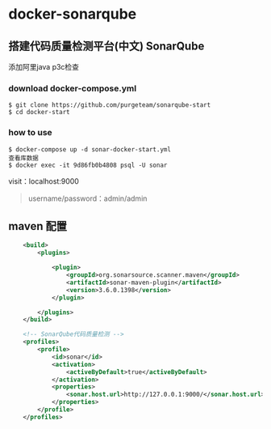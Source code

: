 # docker-sonarqube

## 搭建代码质量检测平台(中文) SonarQube

添加阿里java p3c检查

### download docker-compose.yml
```
$ git clone https://github.com/purgeteam/sonarqube-start
$ cd docker-start
```
### how to use
```
$ docker-compose up -d sonar-docker-start.yml
查看库数据
$ docker exec -it 9d86fb0b4808 psql -U sonar
```
visit：localhost:9000
> username/password：admin/admin



## maven 配置

```.xml
    <build>
        <plugins>

            <plugin>
                <groupId>org.sonarsource.scanner.maven</groupId>
                <artifactId>sonar-maven-plugin</artifactId>
                <version>3.6.0.1398</version>
            </plugin>

        </plugins>
    </build>

    <!-- SonarQube代码质量检测 -->
    <profiles>
        <profile>
            <id>sonar</id>
            <activation>
                <activeByDefault>true</activeByDefault>
            </activation>
            <properties>
                <sonar.host.url>http://127.0.0.1:9000/</sonar.host.url>
            </properties>
        </profile>
    </profiles>
```
